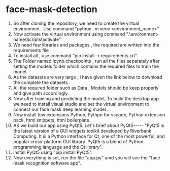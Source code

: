 # face-mask-detection
1. So after cloning the repository, we need to create the virtual environment . Use command "python -m venv <environment_name>"
2. Now activate the virtual environment using command ".\environment-name\Scripts\activate".
3. We need few libraries and packages , the required are written into the requirements file
4. To install all , use command "pip install -r requirements.txt".
5. The Folder named ipynb.checkpoints , run all the files separately after setting the models folder which contains the required files to train the model.
6. As the datasets are very large , i have given the link below to download the complete the datasets .
7. All the required folder such as Data , Models should be keep properly and give path accordingly.
8. Now after training and predicting the model, To build the desktop app we need to install visual studio and set the virtual environment to connect our face mask deep      learning model .
9. Now install few extensions Python, Pythpn for vscode, Python extension pack, html snippets, html boilerplate.
10. AS we build our app using PyQt5. Let's brief about PyQt5----- "PyQt5 is the latest version of a GUI widgets toolkit developed by Riverbank Computing. It is a Python interface for Qt, one of the most powerful, and popular cross-platform GUI library. PyQt5 is a blend of Python programming language and the Qt library".
11. install PyQt5 using "pip install PyQt5".
12. Now everything is set, run the file "app.py" amd you will see the "face mask recognition software app".

